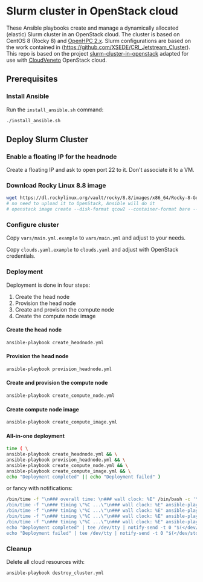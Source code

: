 # Slurm cluster in OpenStack cloud
These Ansible playbooks create and manage a dynamically allocated (elastic) Slurm cluster in an OpenStack cloud.
The cluster is based on CentOS 8 (Rocky 8) and [OpenHPC 2.x](https://openhpc.community/downloads/). Slurm configurations are based on the work contained in (https://github.com/XSEDE/CRI_Jetstream_Cluster).
This repo is based on the project [slurm-cluster-in-openstack](https://github.com/CornellCAC/slurm-cluster-in-openstack)
adapted for use with [CloudVeneto](https://cloudveneto.ict.unipd.it/) OpenStack cloud.

## Prerequisites
### Install Ansible
Run the `install_ansible.sh` command:
```bash
./install_ansible.sh
```
## Deploy Slurm Cluster
### Enable a floating IP for the headnode
Create a floating IP and ask to open port 22 to it. Don't associate it to a VM.

### Download Rocky Linux 8.8 image
```bash
wget https://dl.rockylinux.org/vault/rocky/8.8/images/x86_64/Rocky-8-GenericCloud-Base.latest.x86_64.qcow2
# no need to upload it to OpenStack, Ansible will do it
# openstack image create --disk-format qcow2 --container-format bare --file Rocky-8-GenericCloud-Base.latest.x86_64.qcow2 rocky-8.8
```
### Configure cluster
Copy `vars/main.yml.example` to `vars/main.yml` and adjust to your needs.

Copy `clouds.yaml.example` to `clouds.yaml` and adjust with OpenStack credentials.

### Deployment
Deployment is done in four steps:
1. Create the head node
2. Provision the head node
3. Create and provision the compute node
4. Create the compute node image

#### Create the head node
```bash
ansible-playbook create_headnode.yml
```

#### Provision the head node
```bash
ansible-playbook provision_headnode.yml
```

#### Create and provision the compute node
```bash
ansible-playbook create_compute_node.yml
```

#### Create compute node image
```bash
ansible-playbook create_compute_image.yml
```

#### All-in-one deployment
```bash
time ( \
ansible-playbook create_headnode.yml && \
ansible-playbook provision_headnode.yml && \
ansible-playbook create_compute_node.yml && \
ansible-playbook create_compute_image.yml && \
echo "Deployment completed" || echo "Deployment failed" )
```
or fancy with notifications:
```bash
/bin/time -f "\n### overall time: \n### wall clock: %E" /bin/bash -c '\
/bin/time -f "\n### timing \"%C ...\"\n### wall clock: %E" ansible-playbook create_headnode.yml && \
/bin/time -f "\n### timing \"%C ...\"\n### wall clock: %E" ansible-playbook provision_headnode.yml && \
/bin/time -f "\n### timing \"%C ...\"\n### wall clock: %E" ansible-playbook create_compute_node.yml && \
/bin/time -f "\n### timing \"%C ...\"\n### wall clock: %E" ansible-playbook create_compute_image.yml && \
echo "Deployment completed" | tee /dev/tty | notify-send -t 0 "$(</dev/stdin)" || \
echo "Deployment failed" | tee /dev/tty | notify-send -t 0 "$(</dev/stdin)"'
```

### Cleanup
Delete all cloud resources with:
```bash
ansible-playbook destroy_cluster.yml
```

